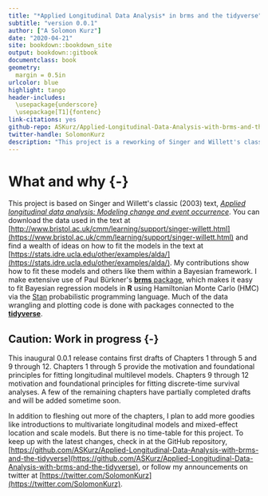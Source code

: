 ```yaml
--- 
title: "*Applied Longitudinal Data Analysis* in brms and the tidyverse"
subtitle: "version 0.0.1"
author: ["A Solomon Kurz"]
date: "2020-04-21"
site: bookdown::bookdown_site
output: bookdown::gitbook
documentclass: book
geometry:
  margin = 0.5in
urlcolor: blue
highlight: tango
header-includes:
  \usepackage{underscore}
  \usepackage[T1]{fontenc}
link-citations: yes
github-repo: ASKurz/Applied-Longitudinal-Data-Analysis-with-brms-and-the-tidyverse
twitter-handle: SolomonKurz
description: "This project is a reworking of Singer and Willett's classic (2003) text within a contemporary Bayesian framework with emphasis of the brms and tidyverse packages within the R computational framework."
---
```


# What and why {-}

This project is based on Singer and Willett's classic (2003) text, [*Applied longitudinal data analysis: Modeling change and event occurrence*](https://www.oxfordscholarship.com/view/10.1093/acprof:oso/9780195152968.001.0001/acprof-9780195152968). You can download the data used in the text at [http://www.bristol.ac.uk/cmm/learning/support/singer-willett.html](https://www.bristol.ac.uk/cmm/learning/support/singer-willett.html) and find a wealth of ideas on how to fit the models in the text at [https://stats.idre.ucla.edu/other/examples/alda/](https://stats.idre.ucla.edu/other/examples/alda/). My contributions show how to fit these models and others like them within a Bayesian framework. I make extensive use of Paul Bürkner's [**brms** package](https://github.com/paul-buerkner/brms), which makes it easy to fit Bayesian regression models in **R** using Hamiltonian Monte Carlo (HMC) via the [Stan](https://mc-stan.org) probabilistic programming language. Much of the data wrangling and plotting code is done with packages connected to the [**tidyverse**](https://www.tidyverse.org).

## Caution: Work in progress {-}

This inaugural 0.0.1 release contains first drafts of Chapters 1 through 5 and 9 through 12. Chapters 1 through 5 provide the motivation and foundational principles for fitting longitudinal multilevel models. Chapters 9 through 12 motivation and foundational principles for fitting discrete-time survival analyses. A few of the remaining chapters have partially completed drafts and will be added sometime soon.

In addition to fleshing out more of the chapters, I plan to add more goodies like introductions to multivariate longitudinal models and mixed-effect location and scale models. But there is no time-table for this project. To keep up with the latest changes, check in at the GitHub repository, [https://github.com/ASKurz/Applied-Longitudinal-Data-Analysis-with-brms-and-the-tidyverse](https://github.com/ASKurz/Applied-Longitudinal-Data-Analysis-with-brms-and-the-tidyverse), or follow my announcements on twitter at [https://twitter.com/SolomonKurz](https://twitter.com/SolomonKurz).

